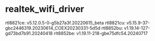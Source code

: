# realtek_wifi_driver

rtl8821ce: v5.12.0.5-0-g5b27a3f.20220615_beta
rtl8821cu: v5.15.9-37-gbc2446319.20230614_COEX20230331-5d5d
rtl8852bu: v1.19.14-127-gd73bd7b91.20240418
rlt8852be: v1.19.11-218-gbe75dfc54.20240717